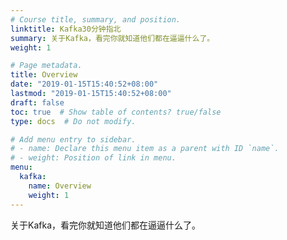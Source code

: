```yaml
---
# Course title, summary, and position.
linktitle: Kafka30分钟指北
summary: 关于Kafka，看完你就知道他们都在逼逼什么了。
weight: 1

# Page metadata.
title: Overview
date: "2019-01-15T15:40:52+08:00"
lastmod: "2019-01-15T15:40:52+08:00"
draft: false
toc: true  # Show table of contents? true/false
type: docs  # Do not modify.

# Add menu entry to sidebar.
# - name: Declare this menu item as a parent with ID `name`.
# - weight: Position of link in menu.
menu:
  kafka:
    name: Overview
    weight: 1
---
```


关于Kafka，看完你就知道他们都在逼逼什么了。
